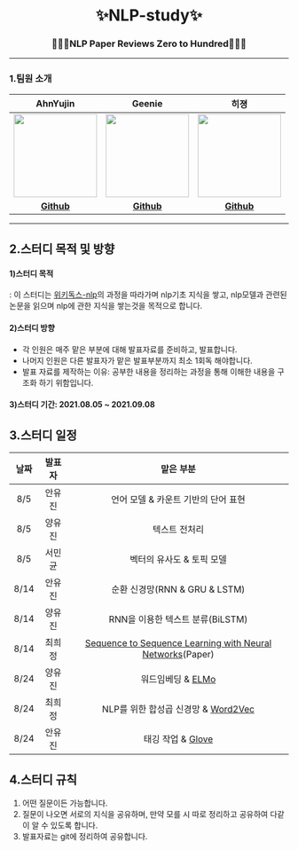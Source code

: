 <div align="center">
  <h1>✨NLP-study✨</h1>
  <h3>👩🏻‍💻NLP Paper Reviews Zero to Hundred👩🏻‍💻</h3>
</div>

---

### 1.팀원 소개
|                 AhnYujin               |                Geenie         |              히졍               |
| :------------------------------------------: | :-----------------------------------------: | :----------------------------------------: |
| <img src="https://avatars.githubusercontent.com/u/59716219?s=60&v=4" width=150px> | <img src="https://avatars.githubusercontent.com/u/61388801?v=4" width=150px>  | <img src="https://avatars.githubusercontent.com/u/55623131?v=4" width=150px> | 
|                   **[Github](https://github.com/dkswndms4782)**                   |                   **[Github](https://github.com/geenie97)**                   |               **[Github](https://github.com/huijeong12)**               |  

---

## 2.스터디 목적 및 방향
#### 1)스터디 목적
: 이 스터디는 [위키독스-nlp](https://wikidocs.net/book/2155)의 과정을 따라가며 nlp기초 지식을 쌓고, nlp모델과 관련된 논문을 읽으며 nlp에 관한 지식을 쌓는것을 목적으로 합니다.
#### 2)스터디 방향
- 각 인원은 매주 맡은 부분에 대해 발표자료를 준비하고, 발표합니다.
- 나머지 인원은 다른 발표자가 맡은 발표부분까지 최소 1회독 해야합니다.
- 발표 자료를 제작하는 이유: 공부한 내용을 정리하는 과정을 통해 이해한 내용을 구조화 하기 위함입니다.
#### 3)스터디 기간: 2021.08.05 ~ 2021.09.08

## 3.스터디 일정

| 날짜 |              발표자              |                                           맡은 부분                                           |
| :--: | :---: | :------------------------------------------------------------: | 
| 8/5 | 안유진 | 언어 모델 & 카운트 기반의 단어 표현 |
| 8/5 | 양유진 | 텍스트 전처리 |
| 8/5 | 서민균 | 벡터의 유사도 & 토픽 모델 |
| 8/14 | 안유진 | 순환 신경망(RNN & GRU & LSTM) |
| 8/14 | 양유진 | RNN을 이용한 텍스트 분류(BiLSTM) |
| 8/14 | 최희정 | [Sequence to Sequence Learning with Neural Networks](https://papers.nips.cc/paper/2014/file/a14ac55a4f27472c5d894ec1c3c743d2-Paper.pdf)(Paper) |
| 8/24 | 양유진 | 워드임베딩 & [ELMo](https://aclanthology.org/N18-1202.pdf) |
| 8/24 | 최희정 | NLP를 위한 합성곱 신경망 & [Word2Vec](https://arxiv.org/pdf/1301.3781.pdf) |
| 8/24 | 안유진 | 태깅 작업 & [Glove](https://nlp.stanford.edu/pubs/glove.pdf) |

  
## 4.스터디 규칙
1. 어떤 질문이든 가능합니다.
2. 질문이 나오면 서로의 지식을 공유하며, 만약 모를 시 따로 정리하고 공유하여 다같이 알 수 있도록 합니다.
3. 발표자료는 git에 정리하여 공유합니다.













